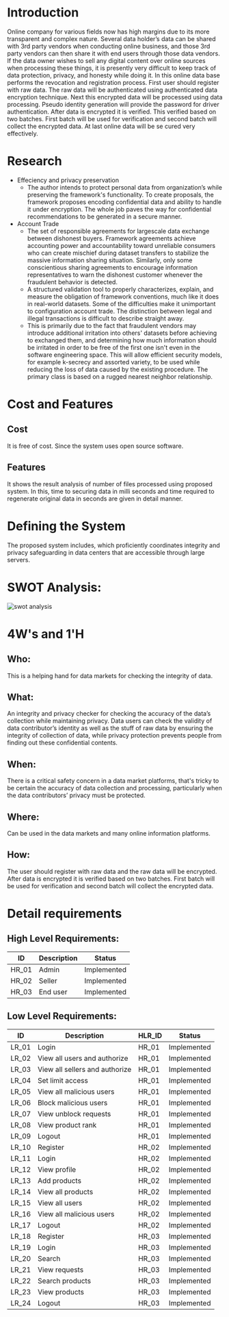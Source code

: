# Introduction
Online company for various fields now has high margins due to its more transparent and complex nature. Several data holder’s data can be shared with 3rd party vendors when conducting online business, and those 3rd party vendors can then share it with end users through those data vendors. If the data owner wishes to sell any digital content over online sources when processing these things, it is presently very difficult to keep track of data protection, privacy, and honesty while doing it. In this online data base performs the revocation and registration process. First user should register with raw data. The raw data will be authenticated using authenticated data encryption technique. Next this encrypted data will be processed using data processing. Pseudo identity generation will provide the password for driver authentication. After data is encrypted it is verified. This verified based on two batches. First batch will be used for verification and second batch will collect the encrypted data. At last online data will be se cured very effectively.
# Research
- Effeciency and privacy preservation
  - The author intends to protect personal data from organization’s while preserving the framework's functionality. To create proposals, the framework proposes encoding confidential data and ability to handle it under encryption. The whole job paves the way for confidential recommendations to be generated in a secure manner.
- Account Trade
  - The set of responsible agreements for largescale data exchange between dishonest buyers. Framework agreements achieve accounting power and accountability toward unreliable consumers who can create mischief during dataset transfers to stabilize the massive information sharing situation. Similarly, only some conscientious sharing agreements to encourage information representatives to warn the dishonest customer whenever the fraudulent behavior is detected.
  - A structured validation tool to properly characterizes, explain, and measure the obligation of framework conventions, much like it does in real-world datasets. Some of the
difficulties make it unimportant to configuration account trade. The distinction between legal and illegal transactions is difficult to describe straight away. 
  - This is primarily due to the fact that fraudulent vendors may introduce additional irritation into others' datasets before achieving to exchanged them, and determining how much information should be irritated in order to be free of the first one isn't even in the software engineering space. This will allow efficient security models, for example k-secrecy and assorted variety, to be used while reducing the loss of data caused by the existing procedure. The primary class is based on a rugged nearest neighbor relationship. 
# Cost and Features
## Cost
It is free of cost. Since the system uses open source software.
## Features
It shows the result analysis of number of files processed using proposed system. In this, time to securing data in milli seconds and time required to regenerate original 
data in seconds are given in detail manner.
# Defining the System
The proposed system includes, which proficiently coordinates integrity and privacy safeguarding in data centers that are accessible through large servers.
# SWOT Analysis:
![swot analysis](https://user-images.githubusercontent.com/88475031/128624549-fbc2b1b3-5b6d-4b18-b275-22f89d049150.jpg)
# 4W's and 1'H
## Who:
This is a helping hand for data markets for checking the integrity of data.
## What:
An integrity and privacy checker for checking the accuracy of the data’s collection while maintaining privacy. Data users can 
check the validity of data contributor’s identity as well as the stuff of raw data by ensuring the integrity of collection of data, while privacy protection prevents people from finding out these confidential contents.
## When:
There is a critical safety concern in a data market platforms, that's tricky to be certain the accuracy of data collection and processing, particularly when the data contributors’ privacy must be protected.
## Where:
Can be used in the data markets and many online information platforms. 
## How:
The user should register with raw data and the raw data will be encrypted. After data is encrypted it is verified based on two batches. First batch will be used for verification and second batch will collect the encrypted data.
# Detail requirements
## High Level Requirements:
| ID | Description | Status |
| --- | --- | --- |
| HR_01 | Admin | Implemented |
| HR_02 | Seller | Implemented |
| HR_03 | End user | Implemented |
## Low Level Requirements:
| ID | Description | HLR_ID | Status |
| --- | --- | --- | --- |
| LR_01 | Login | HR_01 | Implemented |
| LR_02 | View all users and authorize | HR_01 | Implemented |
| LR_03 | View all sellers and authorize | HR_01 | Implemented |
| LR_04 | Set limit access | HR_01 | Implemented |
| LR_05 | View all malicious users | HR_01 | Implemented |
| LR_06 | Block malicious users | HR_01 | Implemented |
| LR_07 | View unblock requests | HR_01 | Implemented |
| LR_08 | View product rank | HR_01 | Implemented |
| LR_09 | Logout | HR_01 | Implemented |
| LR_10 | Register | HR_02 | Implemented |
| LR_11 | Login | HR_02 | Implemented |
| LR_12 | View profile | HR_02 | Implemented |
| LR_13 | Add products | HR_02 | Implemented |
| LR_14 | View all products | HR_02 | Implemented |
| LR_15 | View all users | HR_02 | Implemented |
| LR_16 | View all malicious users | HR_02 | Implemented |
| LR_17 | Logout | HR_02 | Implemented |
| LR_18 | Register | HR_03 | Implemented |
| LR_19 | Login | HR_03 | Implemented |
| LR_20 | Search | HR_03 | Implemented |
| LR_21 | View requests | HR_03 | Implemented |
| LR_22 | Search products | HR_03 | Implemented |
| LR_23 | View products | HR_03 | Implemented |
| LR_24 | Logout | HR_03 | Implemented |
